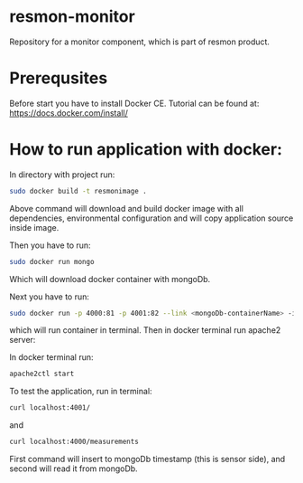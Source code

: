 # resmon-monitor
Repository for a monitor component, which is part of resmon product.

# Prerequsites
Before start you have to install Docker CE. Tutorial can be found at:
https://docs.docker.com/install/

# How to run application with docker:
In directory with project run:
```bash
sudo docker build -t resmonimage .
```
Above command will download and build docker image with all dependencies, environmental configuration 
and will copy application source inside image.

Then you have to run:
```bash
sudo docker run mongo
```
Which will download docker container with mongoDb.

Next you have to run:
```bash
sudo docker run -p 4000:81 -p 4001:82 --link <mongoDb-containerName> -it resmonimage
```

which will run container in terminal. Then in docker terminal run apache2 server:

In docker terminal run: 
```bash
apache2ctl start
```

To test the application, run in terminal:
```bash
curl localhost:4001/
```
and

```bash
curl localhost:4000/measurements
```

First command will insert to mongoDb timestamp (this is sensor side), and second will read it from mongoDb.

